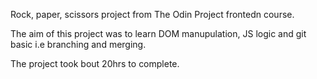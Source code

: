 Rock, paper, scissors project from The Odin Project frontedn course.

The aim of this project was to learn DOM manupulation, JS logic and git basic i.e branching and merging.

The project took bout 20hrs to complete.
